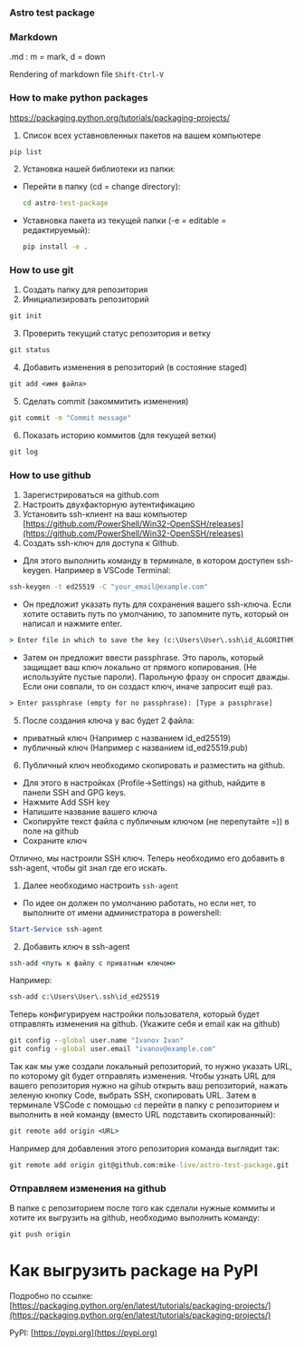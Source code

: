 ### Astro test package

### Markdown
.md : m = mark, d = down

Rendering of markdown file `Shift-Ctrl-V`

### How to make python packages
https://packaging.python.org/tutorials/packaging-projects/

1. Список всех уставновленных пакетов на вашем компьютере
```cmd
pip list
```

2. Установка нашей библиотеки из папки:
  - Перейти в папку (cd = change directory):
    ```cmd
    cd astro-test-package
    ```
  - Уставновка пакета из текущей папки (-e = editable = редактируемый):
    ```cmd
    pip install -e .
    ```

### How to use git

1. Создать папку для репозитория
2. Инициализировать репозиторий
```cmd
git init
```
3. Проверить текущий статус репозитория и ветку
```cmd
git status
```
4. Добавить изменения в репозиторий (в состояние staged)
```cmd
git add <имя файла>
```
5. Сделать commit (закоммитить изменения)
```cmd
git commit -m "Commit message"
```
6. Показать историю коммитов (для текущей ветки)
  ```cmd
  git log
  ```


### How to use github

1. Зарегистрироваться на github.com
2. Настроить двухфакторную аутентификацию
3. Установить ssh-клиент на ваш компьютер
[https://github.com/PowerShell/Win32-OpenSSH/releases](https://github.com/PowerShell/Win32-OpenSSH/releases)
4. Создать ssh-ключ для доступа к Github.
- Для этого выполнить команду в терминале, в котором доступен ssh-keygen. Например в VSCode Terminal:
```cmd
ssh-keygen -t ed25519 -C "your_email@example.com"
``` 
- Он предложит указать путь для сохранения вашего ssh-ключа. Если хотите оставить путь по умолчанию, то запомните путь, который он написал и нажмите enter.
```cmd
> Enter file in which to save the key (c:\Users\User\.ssh\id_ALGORITHM)
```
- Затем он предложит ввести passphrase. Это пароль, который защищает ваш ключ локально от прямого копирования. (Не используйте пустые пароли). Парольную фразу он спросит дважды. Если они совпали, то он создаст ключ, иначе запросит ещё раз.
```cmd
> Enter passphrase (empty for no passphrase): [Type a passphrase]
```
5. После создания ключа у вас будет 2 файла: 
- приватный ключ (Например с названием id_ed25519)
- публичный ключ (Например с названием id_ed25519.pub)
6. Публичный ключ необходимо скопировать и разместить на github. 
- Для этого в настройках (Profile->Settings) на github, найдите в панели SSH and GPG keys.
- Нажмите Add SSH key
- Напишите название вашего ключа
- Скопируйте текст файла с публичным ключом (не перепутайте =)) в поле на github
- Сохраните ключ

Отлично, мы настроили SSH ключ. Теперь необходимо его добавить в ssh-agent, чтобы git знал где его искать.

1. Далее необходимо настроить `ssh-agent`
- По идее он должен по умолчанию работать, но если нет, то выполните от имени администратора в powershell:
```powershell
Start-Service ssh-agent
```
2. Добавить ключ в ssh-agent
```cmd
ssh-add <путь к файлу с приватным ключом>
```
Например:
```cmd
ssh-add c:\Users\User\.ssh\id_ed25519
```

Теперь конфигурируем настройки пользователя, который будет отправлять изменения на github. (Укажите себя и email как на github)
```cmd
git config --global user.name "Ivanov Ivan"
git config --global user.email "ivanov@example.com"
```

Так как мы уже создали локальный репозиторий, то нужно указать URL, по которому git будет отправлять изменения. Чтобы узнать URL для вашего репозитория нужно на gihub открыть ваш репозиторий, нажать зеленую кнопку Code, выбрать SSH, скопировать URL. 
Затем в терминале VSCode с помощью `cd` перейти в папку с репозиторием и выполнить в ней команду (вместо URL подставить скопированный):
```cmd
git remote add origin <URL>
```

Например для добавления этого репозитория команда выглядит так:
```cmd
git remote add origin git@github.com:mike-live/astro-test-package.git
```

### Отправляем изменения на github
В папке с репозиторием после того как сделали нужные коммиты и хотите их выгрузить на github, необходимо выполнить команду:
```cmd
git push origin
```

# Как выгрузить package на PyPI
Подробно по ссылке: [https://packaging.python.org/en/latest/tutorials/packaging-projects/](https://packaging.python.org/en/latest/tutorials/packaging-projects/)

PyPI: [https://pypi.org](https://pypi.org)
